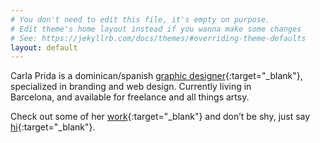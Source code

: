 ```yaml
---
# You don't need to edit this file, it's empty on purpose.
# Edit theme's home layout instead if you wanna make some changes
# See: https://jekyllrb.com/docs/themes/#overriding-theme-defaults
layout: default
---
```


Carla Prida is a dominican/spanish [graphic&nbsp;designer]({{site.url}}/downloads/cv_CarlaPrida_eng.pdf){:target="\_blank"}, specialized in branding and&nbsp;web design. Currently living in Barcelona,&nbsp;and&nbsp;available for freelance and all things artsy.

Check out some of her [work](https://www.behance.net/carlaprida){:target="\_blank"} and&nbsp;don’t be shy, just say [hi](mailto:carla.prida@gmail.com){:target="_blank"}.
